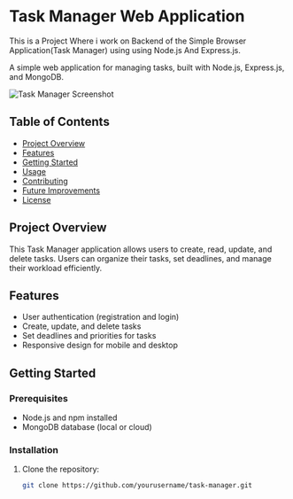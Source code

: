 # Task Manager Web Application
This is a Project Where i work on Backend of the Simple Browser Application(Task Manager) using using Node.js And Express.js.



A simple web application for managing tasks, built with Node.js, Express.js, and MongoDB.

![Task Manager Screenshot](path/to/your/image.png) <!-- Replace with your image path -->

## Table of Contents
- [Project Overview](#project-overview)
- [Features](#features)
- [Getting Started](#getting-started)
- [Usage](#usage)
- [Contributing](#contributing)
- [Future Improvements](#future-improvements)
- [License](#license)

## Project Overview

This Task Manager application allows users to create, read, update, and delete tasks. Users can organize their tasks, set deadlines, and manage their workload efficiently.

## Features
- User authentication (registration and login)
- Create, update, and delete tasks
- Set deadlines and priorities for tasks
- Responsive design for mobile and desktop

## Getting Started

### Prerequisites
- Node.js and npm installed
- MongoDB database (local or cloud)

### Installation
1. Clone the repository:
   ```bash
   git clone https://github.com/yourusername/task-manager.git

